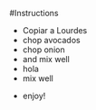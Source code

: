 #Instructions 

- Copiar a Lourdes
- chop avocados
- chop onion
- and mix well
- hola
- mix well 

* enjoy!
